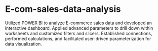 # E-com-sales-data-analysis
Utilized POWER BI to analyze E-commerce sales data and developed an interactive dashboard.
Applied advanced parameters to drill down within worksheets and customized filters and slicers.
Established connections, performed calculations, and facilitated user-driven parameterization for data visualization.


